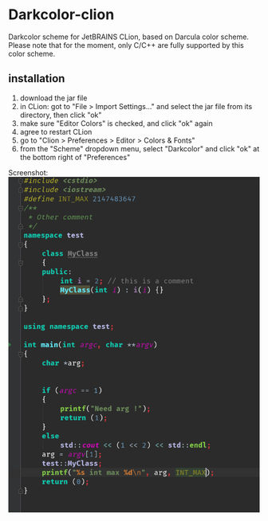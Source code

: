 # Darkcolor-clion
Darkcolor  scheme for JetBRAINS CLion, based on Darcula color scheme.
Please note that for the moment, only C/C++ are fully supported by this color scheme.

## installation
1. download the jar file
2. in CLion: got to "File > Import Settings..." and select the jar file from its directory, then click "ok"
3. make sure "Editor Colors" is checked, and click "ok" again
4. agree to restart CLion
5. go to "Clion > Preferences > Editor > Colors & Fonts"
6. from the "Scheme" dropdown menu, select "Darkcolor" and click "ok" at the bottom right of "Preferences"


Screenshot:
![screenshot of the darkcolor scheme on CLion](https://raw.githubusercontent.com/Flayor/Darkcolor/master/darkcolor_clion.png)

